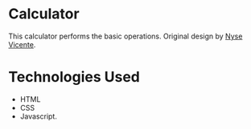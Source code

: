 # Calculator
<p>This calculator performs the basic operations. Original design by <a href="https://www.figma.com/@NyseVicente"> Nyse Vicente</a>. </p>

<h1>Technologies Used</h1>
<ul>
  <li>HTML</li>
  <li>CSS </li> 
  <li>Javascript. </li>
</ul>
